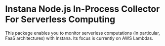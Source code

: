 Instana Node.js In-Process Collector For Serverless Computing
=============================================================

This package enables you to monitor serverless computations (in particular, FaaS architectures) with Instana. Its focus is currently on AWS Lambdas.

